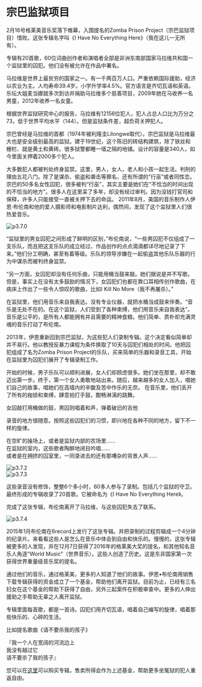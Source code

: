 # 宗巴监狱项目

2月16号格莱美音乐奖落下帷幕，入围提名的Zomba Prison Project（宗巴监狱项目）惜败。这张专辑名字叫《I Have No Everything Here》（我在这儿一无所有）。

专辑有20首歌，60位词曲创作者和演唱者全部是非洲东南部国家马拉维共和国一个监狱里的囚犯。他们没有被允许在作品中署名。

马拉维是世界上最贫穷的国家之一。有一千两百万人口。严重依赖国际援助，经济以农业为主。人均寿命39.4岁。小学升学率4.5%。官方语言是齐切瓦语和英语。乐坛大姐麦当娜就多次到访并捐助马拉维多个慈善项目，2009年她在马收养一名男童，2012年收养一名女童。

根据世界监狱研究中心的报告，马拉维有12156位犯人，犯人占总人口比为万分之73，低于世界平均水平（144）。但是监狱条件差，超负荷关押犯人。

宗巴曾经是马拉维的首都（1974年被利隆圭Lilongwe取代）。宗巴监狱是马拉维最大也是安全级别最高的监狱。建于19世纪，这个陈旧的砖结构建筑，除了铁丝和栅栏、就是黄土和黄砖。很多狱警都睡一墙之隔的地铺。设计的容量是340人，如今里面关押着2000多个犯人。

大多数犯人都被判处终身监禁。这里，男人，女人，老人和小孩一起生活。判刑的理由五花八门。除了是谋杀、偷盗和袭击等罪名，还有所谓的“行巫”或者同性恋。宗巴的50多名女性囚犯，很多被判“行巫”，其实主要是她们在“不恰当的时间出现的不恰当的地方”。很多人在这里呆了多年，却没有经过审判。因为没钱打官司和保释，许多人只能接受一直被关押下去的命运。
2011年8月，美国的音乐制作人伊恩·布伦南和他的爱人摄影师和电影制片达利，偶然间，发现了这个监狱里人们很热爱音乐。

![p3.7.0](/images/3.7.1.jpg)  

“监狱里的男女囚犯之间形成了鲜明的区别，”布伦南说，“一些男囚犯不仅组成了一支乐队，而且把这支乐队的成立经过、作品创作的点点滴滴都详尽地记录了下来。”他们分工明确，甚至有着等级。乐队的领导涉嫌在一起偷盗其他乐队乐器的行为中谋杀而被判终身监禁。

“另一方面，女囚犯却没有任何乐曲，只能用桶当鼓来敲。她们据说是并不写歌。但是，事实上在没有太多鼓励的情况下，女囚犯们也都在靠口耳相传创作歌曲，在病床上作出了一些令人惊叹的歌曲，比如I Kill No More（我不再屠杀）。”

在监狱里，他们用音乐来自我表达。没有专业仪器，就把水桶当成鼓来伴奏。“音乐是无处不在的。在这个监狱，人们受到了各种束缚，他们用音乐来自我表达”。音乐是公平的，是所有人都能拥有并且需要的精神食粮。他们简单、质朴却充满灵魂的音乐打动了布伦南。

2013年，伊恩重新回到宗巴监狱，为这些犯人们录制专辑。这个决定看似简单却并不易行。他以教授反暴力课程为条件换取了10天与囚犯们相处的时间。他把囚犯组成了名为Zomba Prison Project的乐队，买来简单的乐器和录音工具，开始在监狱里为囚犯们展开了专辑录制工作。

开始的时候，男子乐队可以顺利进展，女人们却顾虑很多。她们坐在那里，却不敢迈出第一步。终于，第一个女人勇敢地站出来。随后，越来越多的女人加入，唱她们自己的故事，唱她们在高墙内的辛酸及苦中作乐的无奈。
在音乐里，他们丢开了所有的枷锁和束缚，肆意拍打手鼓，酣畅淋漓的跳舞。

女囚敲打用桶做的鼓，男囚则唱着和声，弹着破旧的吉他

录音的地方很随意。按照这些囚犯们的习惯，即兴地在各种不同的地方，留下不一样的旋律。

在空旷的操场上，或者是监狱内部的农场里……  
在监狱的室内，这些歌者陶醉地闭目吟唱……  
或者是在拥挤的囚室里，一同录进去的还有那嘈杂的背景人声……  

![p3.7.2](/images/3.7.2.jpg)  
![p3.7.3](/images/3.7.3.jpg)  

这些录音没有修饰，整整6个多小时，60多人参与了录制。包括几个监狱的守卫。最终形成的专辑收录了20首歌。它被命名为《I Have No Everything Here》。

完成了这张专辑，布伦南离开了马拉维，与这些囚犯失去了联系。

![p3.7.4](/images/3.7.4.jpg)  

2015年1月布伦南在6record上发行了这张专辑。并把录制的过程剪辑成一个4分钟的纪录片。来看看这些人是怎么在音乐中体会到自由和快乐的。慢慢的，这张专辑被更多的人发现，并在12月7日获得了2016年的格莱美大奖的提名，和其他知名音乐人角逐“World Music”（世界音乐）。这些人创造了历史。这是东非国家第一次获得世界重量级音乐奖的提名。

通过他们的音乐，通过格莱美，更多的人知道了他们的故事。伊恩•布伦南用销售下载专辑获得的资金成立了一个基金，帮助他们离开监狱。目前为止，已经有三名妇女在这个基金的帮助下获得了自由，另外三起案件在积极审查中。更多的人伸出援助之手帮助无辜之人离开监狱。

专辑里面每首歌，都是一首诗。囚犯们用齐切瓦语，唱着自己编写的旋律，唱着那些快乐的、心碎的生活。

比如提名歌曲《请不要杀我的孩子》

『我一个人在宽阔的河流边上  
我没有越过它  
请不要杀了我的孩子』

您可以在[这里](http://zombaprisonproject.bandcamp.com/)可以购买专辑，售卖所得会作为上述基金，帮助更多坐冤狱的犯人重返自由。